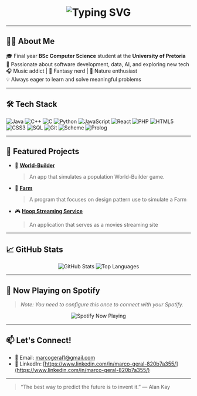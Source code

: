<!-- ASCII Banner -->
<h1 align="center">
  <img src="https://readme-typing-svg.demolab.com?font=Fira+Code&size=26&pause=1000&color=38BDF8&center=true&vCenter=true&width=435&lines=Hi+there!+I'm+Marco!;Final+Year+CS+Student+%F0%9F%92%BB;Lover+of+Tech%2C+Music%2C+and+Fantasy+%E2%9C%A8" alt="Typing SVG" />
</h1>

---

## 🧑‍💻 About Me

🎓 Final year **BSc Computer Science** student at the **University of Pretoria**  
🌱 Passionate about software development, data, AI, and exploring new tech  
🎧 Music addict | 📖 Fantasy nerd | 🌿 Nature enthusiast  
💡 Always eager to learn and solve meaningful problems  

---

## 🛠️ Tech Stack

![Java](https://img.shields.io/badge/-Java-007396?style=for-the-badge&logo=java)
![C++](https://img.shields.io/badge/-C++-00599C?style=for-the-badge&logo=c%2B%2B)
![C](https://img.shields.io/badge/-C-00599C?style=for-the-badge&logo=c)
![Python](https://img.shields.io/badge/-Python-3776AB?style=for-the-badge&logo=python)
![JavaScript](https://img.shields.io/badge/-JavaScript-F7DF1E?style=for-the-badge&logo=javascript&logoColor=000)
![React](https://img.shields.io/badge/-React-61DAFB?style=for-the-badge&logo=react&logoColor=000)
![PHP](https://img.shields.io/badge/-PHP-777BB4?style=for-the-badge&logo=php)
![HTML5](https://img.shields.io/badge/-HTML5-E34F26?style=for-the-badge&logo=html5)
![CSS3](https://img.shields.io/badge/-CSS3-1572B6?style=for-the-badge&logo=css3)
![SQL](https://img.shields.io/badge/-SQL-4479A1?style=for-the-badge&logo=mysql)
![Git](https://img.shields.io/badge/-Git-F05032?style=for-the-badge&logo=git)
![Scheme](https://img.shields.io/badge/-Scheme-lightgrey?style=for-the-badge)
![Prolog](https://img.shields.io/badge/-Prolog-lightgrey?style=for-the-badge)

---

## 📌 Featured Projects

- 🔐 [**World-Builder**](https://github.com/Marco-Geral/WorldBuilder-Project)  
  > An app that simulates a population World-Builder game.

- 🌿 [**Farm**](https://github.com/Marco-Geral/Farm)  
  > A program that focuses on design pattern use to simulate a Farm

- 🎮 [**Hoop Streaming Service**](https://github.com/Marco-Geral/Hoop-Streaming-Service)  
  > An application that serves as a movies streaming site

---

## 📈 GitHub Stats

<p align="center">
  <img src="https://github-readme-stats.vercel.app/api?username=Marco-Geral&show_icons=true&theme=tokyonight" alt="GitHub Stats" />
  <img src="https://github-readme-stats.vercel.app/api/top-langs/?username=Marco-Geral&layout=compact&theme=tokyonight" alt="Top Languages" />
</p>

---

## 🎵 Now Playing on Spotify

> *Note: You need to configure this once to connect with your Spotify.*

<p align="center">
  <img src="https://spotify-github-profile.vercel.app/api/view?uid=your-spotify-id&cover_image=true&theme=novatorem&show_offline=false&background_color=000000&bar_color=1DB954&bar_color_cover=false" alt="Spotify Now Playing" />
</p>

---

## 📫 Let's Connect!

- 💌 Email: [marcogeral1@gmail.com](mailto:marcogeral1@gmail.com)  
- 💼 LinkedIn: [https://www.linkedin.com/in/marco-geral-820b7a355/](https://www.linkedin.com/in/marco-geral-820b7a355/)

---

> “The best way to predict the future is to invent it.” — Alan Kay
